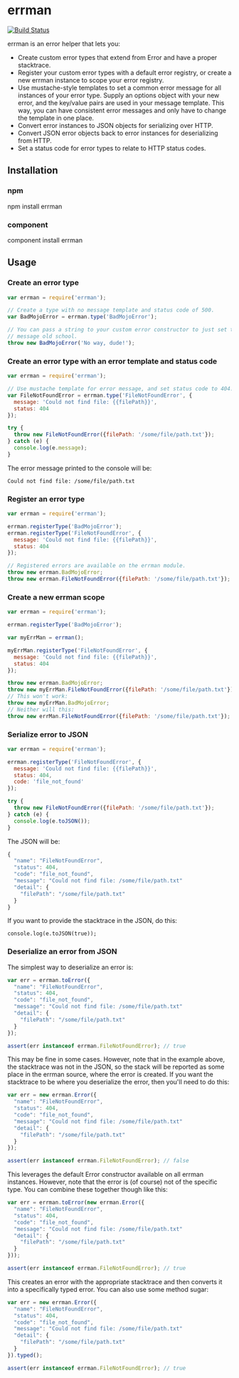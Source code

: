 errman
======

[![Build Status](https://secure.travis-ci.org/apto/errman.png)](http://travis-ci.org/apto/errman)

errman is an error helper that lets you:

- Create custom error types that extend from Error and have a proper stacktrace.
- Register your custom error types with a default error registry, or create a
  new errman instance to scope your error registry.
- Use mustache-style templates to set a common error message for all instances
  of your error type. Supply an options object with your new error, and the
  key/value pairs are used in your message template. This way, you can have
  consistent error messages and only have to change the template in one place.
- Convert error instances to JSON objects for serializing over HTTP.
- Convert JSON error objects back to error instances for deserializing from
  HTTP.
- Set a status code for error types to relate to HTTP status codes.

## Installation

### npm

npm install errman

### component

component install errman

## Usage

### Create an error type

```js
var errman = require('errman');

// Create a type with no message template and status code of 500.
var BadMojoError = errman.type('BadMojoError');

// You can pass a string to your custom error constructor to just set the error
// message old school.
throw new BadMojoError('No way, dude!');
```

### Create an error type with an error template and status code

```js
var errman = require('errman');

// Use mustache template for error message, and set status code to 404.
var FileNotFoundError = errman.type('FileNotFoundError', {
  message: 'Could not find file: {{filePath}}',
  status: 404
});

try {
  throw new FileNotFoundError({filePath: '/some/file/path.txt'}); 
} catch (e) {
  console.log(e.message);
}
```

The error message printed to the console will be:

```plain
Could not find file: /some/file/path.txt
```

### Register an error type

```js
var errman = require('errman');

errman.registerType('BadMojoError');
errman.registerType('FileNotFoundError', {
  message: 'Could not find file: {{filePath}}',
  status: 404
});

// Registered errors are available on the errman module.
throw new errman.BadMojoError;
throw new errman.FileNotFoundError({filePath: '/some/file/path.txt'}); 
```

### Create a new errman scope

```js
var errman = require('errman');

errman.registerType('BadMojoError');

var myErrMan = errman();

myErrMan.registerType('FileNotFoundError', {
  message: 'Could not find file: {{filePath}}',
  status: 404
});

throw new errman.BadMojoError;
throw new myErrMan.FileNotFoundError({filePath: '/some/file/path.txt'});
// This won't work:
throw new myErrMan.BadMojoError;
// Neither will this:
throw new errMan.FileNotFoundError({filePath: '/some/file/path.txt'});
```

### Serialize error to JSON

```js
var errman = require('errman');

errman.registerType('FileNotFoundError', {
  message: 'Could not find file: {{filePath}}',
  status: 404,
  code: 'file_not_found'
});

try {
  throw new FileNotFoundError({filePath: '/some/file/path.txt'}); 
} catch (e) {
  console.log(e.toJSON());
}
```

The JSON will be:

```js
{
  "name": "FileNotFoundError",
  "status": 404,
  "code": "file_not_found",
  "message": "Could not find file: /some/file/path.txt"
  "detail": {
    "filePath": "/some/file/path.txt"
  }
}
```

If you want to provide the stacktrace in the JSON, do this:

```
console.log(e.toJSON(true));
```

### Deserialize an error from JSON

The simplest way to deserialize an error is:

```js
var err = errman.toError({
  "name": "FileNotFoundError",
  "status": 404,
  "code": "file_not_found",
  "message": "Could not find file: /some/file/path.txt"
  "detail": {
    "filePath": "/some/file/path.txt"
  }
});

assert(err instanceof errman.FileNotFoundError); // true
```

This may be fine in some cases. However, note that in the example above, the
stacktrace was not in the JSON, so the stack will be reported as some place in
the errman source, where the error is created. If you want the stacktrace to be
where you deserialize the error, then you'll need to do this:

```js
var err = new errman.Error({
  "name": "FileNotFoundError",
  "status": 404,
  "code": "file_not_found",
  "message": "Could not find file: /some/file/path.txt"
  "detail": {
    "filePath": "/some/file/path.txt"
  }
});

assert(err instanceof errman.FileNotFoundError); // false
```

This leverages the default Error constructor available on all errman instances.
However, note that the error is (of course) not of the specific type. You can
combine these together though like this:

```js
var err = errman.toError(new errman.Error({
  "name": "FileNotFoundError",
  "status": 404,
  "code": "file_not_found",
  "message": "Could not find file: /some/file/path.txt"
  "detail": {
    "filePath": "/some/file/path.txt"
  }
}));

assert(err instanceof errman.FileNotFoundError); // true
```

This creates an error with the appropriate stacktrace and then converts it into
a specifically typed error. You can also use some method sugar:


```js
var err = new errman.Error({
  "name": "FileNotFoundError",
  "status": 404,
  "code": "file_not_found",
  "message": "Could not find file: /some/file/path.txt"
  "detail": {
    "filePath": "/some/file/path.txt"
  }
}).typed();

assert(err instanceof errman.FileNotFoundError); // true
```